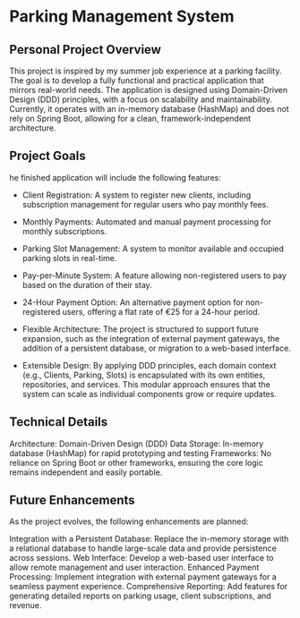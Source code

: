 # Parking Management System
## Personal Project Overview
This project is inspired by my summer job experience at a parking facility. The goal is to develop a fully functional and practical application that mirrors real-world needs. The application is designed using Domain-Driven Design (DDD) principles, with a focus on scalability and maintainability. Currently, it operates with an in-memory database (HashMap) and does not rely on Spring Boot, allowing for a clean, framework-independent architecture.

## Project Goals
he finished application will include the following features:

- Client Registration: A system to register new clients, including subscription management for regular users who pay monthly fees.

- Monthly Payments: Automated and manual payment processing for monthly subscriptions.

- Parking Slot Management: A system to monitor available and occupied parking slots in real-time.

- Pay-per-Minute System: A feature allowing non-registered users to pay based on the duration of their stay.

- 24-Hour Payment Option: An alternative payment option for non-registered users, offering a flat rate of €25 for a 24-hour period.

- Flexible Architecture: The project is structured to support future expansion, such as the integration of external payment gateways, the addition of a persistent database, or migration to a web-based interface.

- Extensible Design: By applying DDD principles, each domain context (e.g., Clients, Parking, Slots) is encapsulated with its own entities, repositories, and services. This modular approach ensures that the system can scale as individual components grow or require updates.

## Technical Details
Architecture: Domain-Driven Design (DDD)
Data Storage: In-memory database (HashMap) for rapid prototyping and testing
Frameworks: No reliance on Spring Boot or other frameworks, ensuring the core logic remains independent and easily portable.
## Future Enhancements
As the project evolves, the following enhancements are planned:

Integration with a Persistent Database: Replace the in-memory storage with a relational database to handle large-scale data and provide persistence across sessions.
Web Interface: Develop a web-based user interface to allow remote management and user interaction.
Enhanced Payment Processing: Implement integration with external payment gateways for a seamless payment experience.
Comprehensive Reporting: Add features for generating detailed reports on parking usage, client subscriptions, and revenue.